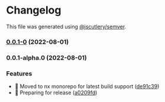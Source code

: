 # Changelog

This file was generated using [@jscutlery/semver](https://github.com/jscutlery/semver).

### [0.0.1-0](https://github.com/Trrack/trrackjs/compare/redux-0.0.1-alpha.0...redux-0.0.1-0) (2022-08-01)

### 0.0.1-alpha.0 (2022-08-01)


### Features

* 🎸 Moved to nx monorepo for latest build support ([de91c39](https://github.com/Trrack/trrackjs/commit/de91c39d649d2442df12bbd06b40b5b274f961f9))
* 🎸 Preparing for release ([a0209fd](https://github.com/Trrack/trrackjs/commit/a0209fd41d0cb2b8d1d9a530de9e4dc79af3da71))
